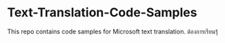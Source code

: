 # Text-Translation-Code-Samples
This repo contains code samples for Microsoft text translation.
ต้องการเรียนรุ้
